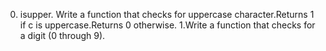 0. isupper. Write a function that checks for uppercase character.Returns 1 if c is uppercase.Returns 0 otherwise.
1.Write a function that checks for a digit (0 through 9).
